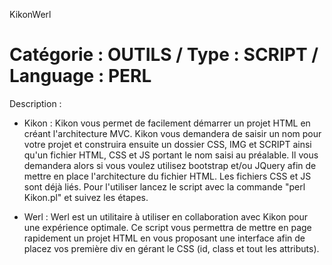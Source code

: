 KikonWerl

Catégorie : OUTILS / Type : SCRIPT / Language : PERL
==========

Description :

- Kikon :
Kikon vous permet de facilement démarrer un projet HTML en créant l'architecture MVC.
Kikon vous demandera de saisir un nom pour votre projet et construira ensuite un dossier CSS, IMG et SCRIPT ainsi qu'un fichier HTML, CSS et JS portant le nom saisi au préalable.
Il vous demandera alors si vous voulez utilisez bootstrap et/ou JQuery afin de mettre en place l'architecture du fichier HTML. Les fichiers CSS et JS sont déjà liés.
Pour l'utiliser lancez le script avec la commande "perl Kikon.pl" et suivez les étapes.

- Werl :
Werl est un utilitaire à utiliser en collaboration avec Kikon pour une expérience optimale. Ce script vous permettra de mettre en page rapidement un projet HTML en vous proposant une interface afin de placez vos première div en gérant le CSS (id, class et tout les attributs). 

